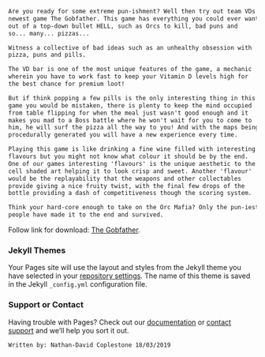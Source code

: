 ```markdown
Are you ready for some extreme pun-ishment? Well then try out team VDs 
newest game The Gobfather. This game has everything you could ever want 
out of a top-down bullet HELL, such as Orcs to kill, bad puns and 
so... many... pizzas...

Witness a collective of bad ideas such as an unhealthy obsession with 
pizza, puns and pills.

The VD bar is one of the most unique features of the game, a mechanic
wherein you have to work fast to keep your Vitamin D levels high for 
the best chance for premium loot!

But if think popping a few pills is the only interesting thing in this 
game you would be mistaken, there is plenty to keep the mind occupied 
from table flipping for when the meal just wasn't good enough and it 
makes you mad to a Boss battle where he won't wait for you to come to 
him, he will surf the pizza all the way to you! And with the maps being 
procedurally generated you will have a new experience every time.

Playing this game is like drinking a fine wine filled with interesting 
flavours but you might not know what colour it should be by the end. 
One of our games interesting 'flavours' is the unique aesthetic to the 
cell shaded art helping it to look crisp and sweet. Another 'flavour' 
would be the replayability that the weapons and other collectables 
provide giving a nice fruity twist, with the final few drops of the 
bottle providing a dash of competitiveness though the scoring system.

Think your hard-core enough to take on the Orc Mafia? Only the pun-iest 
people have made it to the end and survived.
```

Follow link for download: [The Gobfather](https://sparky439.itch.io/the-gobfather).

### Jekyll Themes

Your Pages site will use the layout and styles from the Jekyll theme you have selected in your [repository settings](https://github.com/NathanDavid/TheGobfather/settings). The name of this theme is saved in the Jekyll `_config.yml` configuration file.

### Support or Contact

Having trouble with Pages? Check out our [documentation](https://help.github.com/categories/github-pages-basics/) or [contact support](https://github.com/contact) and we’ll help you sort it out.

```
Written by: Nathan-David Coplestone 18/03/2019
```
